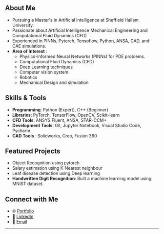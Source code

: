 ## About Me
- Pursuing a Master's in Artificial Intelligence at Sheffield Hallam University.
- Passionate about Artificial Intelligence Mechanical Engineering and Computational Fluid Dynamics (CFD)
- Experienced in PINNs, Pytorch, Tensoflow, Python, ANSA, CAD, and CAE simulations.
- **Area of Interest** : 
  - Physics-Informed Neural Networks (PINNs) for PDE problems.
  - Computational Fluid Dynamics (CFD)
  - Deep Learning techniques
  - Computer vision system
  - Robotics
  - Mechanical Design and simulation

## Skills & Tools
- **Programming**: Python (Expert), C++ (Beginner)
- **Libraries**: PyTorch, TensorFlow, OpenCV, Scikit-learn
- **CFD Tools**: ANSYS Fluent, ANSA, STAR-CCM+
- **Development Tools**: Git, Jupyter Notebook, Visual Studio Code, Pycharm
- **CAD Tools** : Solidworks, Creo, Fusion 360

## Featured Projects
- Object Recognition using pytorch
- Salary estimation using K-Nearest neighbour
- Leaf disease detection using Deep learning
- **Handwritten Digit Recognition**: Built a machine learning model using MNIST dataset.

## Connect with Me
- 🌐 [Portfolio](https://www.linkedin.com/in/velanc/)
- 💼 [LinkedIn](https://www.linkedin.com/in/velanc/)
- 📧 [Email](mailto:velanc.uk@gmail.com)

---

